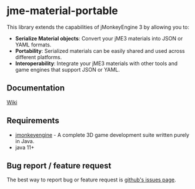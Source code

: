 # jme-material-portable
This library extends the capabilities of jMonkeyEngine 3 by allowing you to:

* **Serialize Material objects**: Convert your jME3 materials into JSON or YAML formats.
* **Portability**: Serialized materials can be easily shared and used across different platforms.
* **Interoperability**: Integrate your jME3 materials with other tools and game engines that support JSON or YAML.

## Documentation
[Wiki](https://github.com/capdevon/jme-material-portable/wiki)

## Requirements
- [jmonkeyengine](https://github.com/jMonkeyEngine/jmonkeyengine) - A complete 3D game development suite written purely in Java.
- java 11+

## Bug report / feature request
The best way to report bug or feature request is [github's issues page](https://github.com/capdevon/jme-material-portable/issues).
